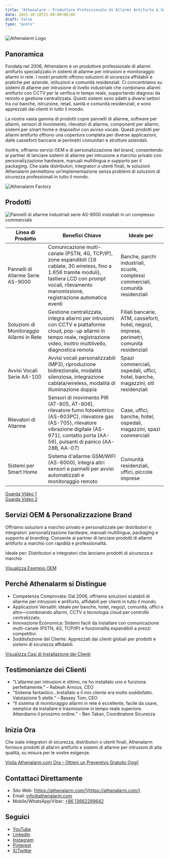 ```yaml
---
title: "Athenalarm – Produttore Professionale di Allarmi Antifurto & Soluzioni di Monitoraggio Allarmi in Rete"
date: 2025-10-20T21:00:00+08:00
draft: false
type: "posts"
---
```


![Athenalarm Logo](https://athenalarm.com/wp-content/uploads/2025/05/athenalarm_home.png)

## Panoramica

Fondata nel 2006, Athenalarm è un produttore professionale di allarmi antifurto specializzato in sistemi di allarme per intrusioni e monitoraggio allarmi in rete. I nostri prodotti offrono soluzioni di sicurezza affidabili e pratiche per aziende, istituzioni e comunità residenziali. Ci concentriamo su sistemi di allarme per intrusione di livello industriale che combinano allarmi antifurto con CCTV per la verifica in tempo reale, supportando diagnosi da remoto e gestione centralizzata. Questi sistemi sono adatti a diversi settori tra cui banche, istruzione, retail, sanità e comunità residenziali, e sono apprezzati dai clienti in tutto il mondo.

La nostra vasta gamma di prodotti copre pannelli di allarme, software per allarmi, sensori di movimento, rilevatori di allarme, componenti per allarmi, sistemi per smart home e dispositivi con avviso vocale. Questi prodotti per allarmi antifurto offrono una copertura completa per diverse applicazioni, dalle casseforti bancarie ai perimetri comunitari e strutture aziendali.

Inoltre, offriamo servizi OEM e di personalizzazione del brand, consentendo ai partner di lanciare sistemi di allarme per intrusione a marchio privato con personalizzazione hardware, manuali multilingua e supporto per il packaging. Che siate distributori, integratori o utenti finali, le soluzioni Athenalarm permettono un’implementazione senza problemi di soluzioni di sicurezza professionali in tutto il mondo.

![Athenalarm Factory](https://athenalarm.com/wp-content/uploads/2022/05/Athenalarm-factory-03-540.jpg)

## Prodotti

![Pannelli di allarme industriali serie AS-9000 installati in un complesso commerciale](https://athenalarm.com/wp-content/uploads/2022/05/Athenalarm-burglar-alarms-1024.jpg)

| Linea di Prodotto | Benefici Chiave | Ideale per |
|------------------|----------------|-----------|
| Pannelli di Allarme Serie AS-9000 | Comunicazione multi-canale (PSTN, 4G, TCP/IP), zone espandibili (16 cablate, 30 wireless, fino a 1.656 tramite moduli), tastiera LCD con prompt vocali, rilevamento manomissione, registrazione automatica eventi | Banche, parchi industriali, scuole, complessi commerciali, comunità residenziali |
| Soluzioni di Monitoraggio Allarmi in Rete | Gestione centralizzata, integra allarmi per intrusioni con CCTV e piattaforme cloud, pop-up allarmi in tempo reale, registrazione video, inoltro multilivello, diagnostica remota | Filiali bancarie, ATM, casseforti, hotel, negozi, imprese, perimetri, comunità residenziali |
| Avvisi Vocali Serie AA-100 | Avvisi vocali personalizzabili (MP3), riproduzione bidirezionale, modalità silenziosa, integrazione cablata/wireless, modalità di illuminazione doppia | Spazi commerciali, ospedali, uffici, hotel, banche, magazzini, siti residenziali |
| Rilevatori di Allarme | Sensori di movimento PIR (AT-805, AT-806), rilevatore fumo fotoelettrico (AS-603PC), rilevatore gas (AS-705), rilevatore vibrazione digitale (AS-971), contatto porta (AA-56), pulsanti di panico (AA-28B, AA-07) | Case, uffici, banche, hotel, ospedali, magazzini, spazi commerciali |
| Sistemi per Smart Home | Sistema d'allarme GSM/WIFI (AS-6000), integra altri sensori e pannelli per avvisi automatizzati e monitoraggio remoto | Comunità residenziali, uffici, piccole imprese |

[Guarda Video 1](https://www.youtube.com/watch?v=fxNFCblKrTA)  
[Guarda Video 2](https://www.youtube.com/watch?v=FouMQpGDZNk)

## Servizi OEM & Personalizzazione Brand

Offriamo soluzioni a marchio privato e personalizzate per distributori e integratori: personalizzazione hardware, manuali multilingua, packaging e supporto al branding. Consente ai partner di lanciare prodotti di allarmi antifurto a marchio con rapidità e professionalità.

Ideale per: Distributori e integratori che lanciano prodotti di sicurezza a marchio

[Visualizza Esempio OEM](https://www.instagram.com/p/CTj0hpEjxJ0/)

## Perché Athenalarm si Distingue

- Competenza Comprovata: Dal 2006, offriamo soluzioni scalabili di allarme per intrusioni e antifurto, affidabili per clienti in tutto il mondo.  
- Applicazioni Versatili: Ideale per banche, hotel, negozi, comunità, uffici e altro—combinando allarmi, CCTV e tecnologia cloud per controllo centralizzato.  
- Innovazione Economica: Sistemi facili da installare con comunicazione multi-canale (PSTN, 4G, TCP/IP) e funzionalità espandibili a prezzi competitivi.  
- Soddisfazione del Cliente: Apprezzati dai clienti globali per prodotti e sistemi di sicurezza affidabili.

[Visualizza Casi di Installazione dei Clienti](https://www.instagram.com/p/DJ0VWautwqA/?img_index=2)

## Testimonianze dei Clienti

- “L’allarme per intrusioni è ottimo, ne ho installato uno e funziona perfettamente.” – Rabeah Arnous, CEO  
- “Sistema fantastico…Installato e il mio cliente era molto soddisfatto. Valutazione 5 stelle.” – Bassey Tom, CEO  
- “Il sistema di monitoraggio allarmi in rete è eccellente, facile da usare, semplice da installare e trasmissione in tempo reale superiore. Attendiamo il prossimo ordine.” – Ben Takan, Coordinatore Sicurezza

## Inizia Ora

Che siate integratori di sicurezza, distributori o utenti finali, Athenalarm fornisce prodotti di allarmi antifurto e sistemi di allarme per intrusioni di alta qualità, su misura per le vostre esigenze.

[Visita Athenalarm.com Ora – Ottieni un Preventivo Gratuito Oggi!](https://athenalarm.com/)

## Contattaci Direttamente

- Sito Web: [https://athenalarm.com/](https://athenalarm.com/)  
- Email: [info@athenalarm.com](mailto:info@athenalarm.com)  
- Mobile/WhatsApp/Viber: [+86 13662299642](https://api.whatsapp.com/send?phone=8613662299642)

## Seguici

- [YouTube](https://www.youtube.com/channel/UCP0_Wg3aylBn69eBIH2Fazg)  
- [LinkedIn](https://www.linkedin.com/company/athenalarm/)  
- [Instagram](https://www.instagram.com/athenalarm/)  
- [Pinterest](https://www.pinterest.com/athenalarm/)  
- [X/Twitter](https://x.com/Athenalarm)